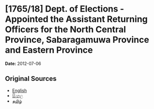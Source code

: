 # [1765/18] Dept. of Elections - Appointed the Assistant Returning Officers for the North Central Province, Sabaragamuwa Province and Eastern Province

**Date:** 2012-07-06

## Original Sources

- [English](https://documents.gov.lk/view/extra-gazettes/2012/7/1765-18_E.pdf)
- [සිංහල](https://documents.gov.lk/view/extra-gazettes/2012/7/1765-18_S.pdf)
- [தமிழ்](https://documents.gov.lk/view/extra-gazettes/2012/7/1765-18_T.pdf)
